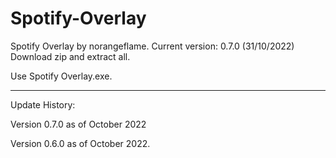 # Spotify-Overlay

Spotify Overlay by norangeflame. 
Current version: 0.7.0 (31/10/2022)
Download zip and extract all. 

Use Spotify Overlay.exe.

------------------------------------------------------------------------------

Update History:

Version 0.7.0 as of October 2022

Version 0.6.0 as of October 2022.
